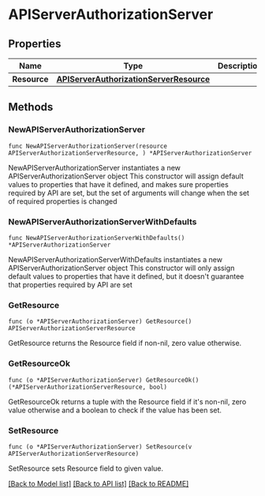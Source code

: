 # APIServerAuthorizationServer

## Properties

Name | Type | Description | Notes
------------ | ------------- | ------------- | -------------
**Resource** | [**APIServerAuthorizationServerResource**](APIServerAuthorizationServerResource.md) |  | 

## Methods

### NewAPIServerAuthorizationServer

`func NewAPIServerAuthorizationServer(resource APIServerAuthorizationServerResource, ) *APIServerAuthorizationServer`

NewAPIServerAuthorizationServer instantiates a new APIServerAuthorizationServer object
This constructor will assign default values to properties that have it defined,
and makes sure properties required by API are set, but the set of arguments
will change when the set of required properties is changed

### NewAPIServerAuthorizationServerWithDefaults

`func NewAPIServerAuthorizationServerWithDefaults() *APIServerAuthorizationServer`

NewAPIServerAuthorizationServerWithDefaults instantiates a new APIServerAuthorizationServer object
This constructor will only assign default values to properties that have it defined,
but it doesn't guarantee that properties required by API are set

### GetResource

`func (o *APIServerAuthorizationServer) GetResource() APIServerAuthorizationServerResource`

GetResource returns the Resource field if non-nil, zero value otherwise.

### GetResourceOk

`func (o *APIServerAuthorizationServer) GetResourceOk() (*APIServerAuthorizationServerResource, bool)`

GetResourceOk returns a tuple with the Resource field if it's non-nil, zero value otherwise
and a boolean to check if the value has been set.

### SetResource

`func (o *APIServerAuthorizationServer) SetResource(v APIServerAuthorizationServerResource)`

SetResource sets Resource field to given value.



[[Back to Model list]](../README.md#documentation-for-models) [[Back to API list]](../README.md#documentation-for-api-endpoints) [[Back to README]](../README.md)


